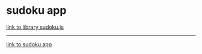 # sudoku app

[link to library sudoku.js](https://github.com/robatron/sudoku.js)

---

[link to sudoku app](https://agentfreedom.github.io/sudoku/)
